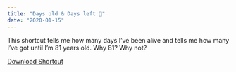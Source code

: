 ```yaml
---
title: "Days old & Days left 🚨"
date: "2020-01-15"
---
```


This shortcut tells me how many days I’ve been alive and tells me how many I’ve got until I’m 81 years old. Why 81? Why not?

<a class="btn btn-outline-dark" href="https://www.icloud.com/shortcuts/b731788e828f41378b7f55498bdb954f" target="_blank" rel="nofollow noopener noreferrer">Download Shortcut</a>